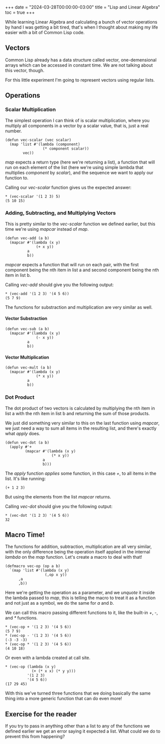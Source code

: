 +++
date = "2024-03-28T00:00:00-03:00"
title = "Lisp and Linear Algebra"
toc = true
+++

While learning Linear Algebra and calculating a bunch of vector operations by hand I was getting a bit tired,
that's when I thought about making my life easier with a bit of Common Lisp code.

## Vectors

Common Lisp already has a data structure called vector, one-demensional arrays which can be accessed in constant time. We are not talking about this vector, though.

For this little experiment I'm going to represent vectors using regular lists.

## Operations

### Scalar Multiplication

The simplest operation I can think of is scalar multiplication,
where you multiply all components in a vector by a scalar value,
that is, just a real number.

```
(defun vec-scalar (vec scalar)
  (map 'list #'(lambda (component)
                 (* component scalar))
        vec))
```

_map_ expects a return type (here we're returning a list),
a function that will run on each element of the list (here we're using simple lambda that multiplies _component_ by _scalar_),
and the sequence we want to apply our function to.

Calling our _vec-scalar_ function gives us the expected answer:
```
* (vec-scalar '(1 2 3) 5)
(5 10 15)
```

### Adding, Subtracting, and Multiplying Vectors

This is pretty similar to the _vec-scalar_ function we defined earlier,
but this time we're using _mapcar_ instead of _map_.

```
(defun vec-add (a b)
  (mapcar #'(lambda (x y)
              (+ x y))
          a
          b))
```

_mapcar_ expects a function that will run on each pair,
with the first component being the nth item in list a and second component being the nth item in list b.

Calling _vec-add_ should give you the following output:
```
* (vec-add '(1 2 3) '(4 5 6))
(5 7 9)
```

The functions for substraction and multiplication are very similar as well.

#### Vector Substraction

```
(defun vec-sub (a b)
  (mapcar #'(lambda (x y)
              (- x y))
          a
          b))
```

#### Vector Multiplication

```
(defun vec-mult (a b)
  (mapcar #'(lambda (x y)
              (* x y))
          a
          b))
```

### Dot Product

The dot product of two vectors is calculated by multiplying the nth item in list a with the nth item in list b and returning the sum of those products.

We just did something very similar to this on the last function using _mapcar_,
we just need a way to sum all items in the resulting list,
and there's exactly what _apply_ does.
```
(defun vec-dot (a b)
  (apply #'+
         (mapcar #'(lambda (x y)
                     (* x y))
                 a
                 b)))
```

The _apply_ function _applies_ some function, in this case _+_, to all items in the list.
It's like running:
```
(+ 1 2 3)
```
But using the elements from the list _mapcar_ returns.

Calling _vec-dot_ should give you the following output:
```
* (vec-dot '(1 2 3) '(4 5 6))
32
```

## Macro Time!

The functions for addition, subtraction, multiplication are all very similar,
with the only difference being the operation itself applied in the internal _lambda_ on the _map_ function.
Let's create a macro to deal with that!
```
(defmacro vec-op (op a b)
  `(map 'list #'(lambda (x y)
                  (,op x y))
      ,a
      ,b))
```

Here we're getting the operation as a parameter, and we _unquote_ it inside the lambda passed to _map_,
this is telling the macro to treat it as a function and not just as a symbol,
we do the same for _a_ and _b_.

We can call this macro passing different functions to it, like the built-in _+_, _-_, and _*_ functions.
```
* (vec-op + '(1 2 3) '(4 5 6))
(5 7 9)
* (vec-op - '(1 2 3) '(4 5 6))
(-3 -3 -3)
* (vec-op * '(1 2 3) '(4 5 6))
(4 10 18)
```

Or even with a lambda created at call site.
```
* (vec-op (lambda (x y)
            (+ (* x x) (* y y)))
          '(1 2 3)
          '(4 5 6))
(17 29 45)
```

With this we've turned three functions that we doing basically the same thing into a more generic function that can do even more!

## Exercise for the reader

If you try to pass in anything other than a list to any of the functions we defined earlier we get an error saying it expected a list. What could we do to prevent this from happening?
